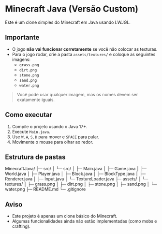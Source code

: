 # Minecraft Java (Versão Custom)

Este é um clone simples do Minecraft em Java usando LWJGL.

## Importante
- O jogo **não vai funcionar corretamente** se você não colocar as texturas.
- Para o jogo rodar, crie a pasta `assets/textures/` e coloque as seguintes imagens:
  - `grass.png`
  - `dirt.png`
  - `stone.png`
  - `sand.png`
  - `water.png`

> Você pode usar qualquer imagem, mas os nomes devem ser exatamente iguais.

## Como executar
1. Compile o projeto usando o Java 17+.
2. Execute `Main.java`.
3. Use `W`, `A`, `S`, `D` para mover e `SPACE` para pular.
4. Movimente o mouse para olhar ao redor.

## Estrutura de pastas
MinecraftJava/
├─ src/
│   └─ src/
│       ├─ Main.java
│       ├─ Game.java
│       ├─ World.java
│       ├─ Player.java
│       ├─ Block.java
│       ├─ BlockType.java
│       ├─ Renderer.java
│       ├─ Input.java
│       └─ TextureLoader.java
├─ assets/
│   └─ textures/
│       ├─ grass.png
│       ├─ dirt.png
│       ├─ stone.png
│       ├─ sand.png
│       └─ water.png
├─ README.md
└─ .gitignore

## Aviso
- Este projeto é apenas um clone básico do Minecraft.
- Algumas funcionalidades ainda não estão implementadas (como mobs e crafting).

